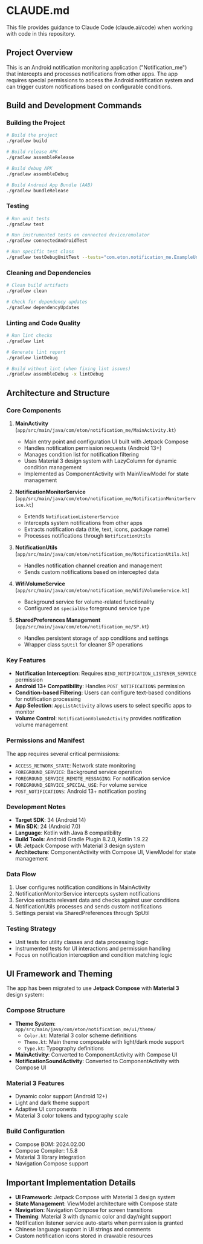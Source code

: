 # CLAUDE.md

This file provides guidance to Claude Code (claude.ai/code) when working with code in this repository.

## Project Overview

This is an Android notification monitoring application ("Notification_me") that intercepts and processes notifications from other apps. The app requires special permissions to access the Android notification system and can trigger custom notifications based on configurable conditions.

## Build and Development Commands

### Building the Project
```bash
# Build the project
./gradlew build

# Build release APK
./gradlew assembleRelease

# Build debug APK
./gradlew assembleDebug

# Build Android App Bundle (AAB)
./gradlew bundleRelease
```

### Testing
```bash
# Run unit tests
./gradlew test

# Run instrumented tests on connected device/emulator
./gradlew connectedAndroidTest

# Run specific test class
./gradlew testDebugUnitTest --tests="com.eton.notification_me.ExampleUnitTest"
```

### Cleaning and Dependencies
```bash
# Clean build artifacts
./gradlew clean

# Check for dependency updates
./gradlew dependencyUpdates
```

### Linting and Code Quality
```bash
# Run lint checks
./gradlew lint

# Generate lint report
./gradlew lintDebug

# Build without lint (when fixing lint issues)
./gradlew assembleDebug -x lintDebug
```

## Architecture and Structure

### Core Components

1. **MainActivity** (`app/src/main/java/com/eton/notification_me/MainActivity.kt`)
   - Main entry point and configuration UI built with Jetpack Compose
   - Handles notification permission requests (Android 13+)
   - Manages condition list for notification filtering
   - Uses Material 3 design system with LazyColumn for dynamic condition management
   - Implemented as ComponentActivity with MainViewModel for state management

2. **NotificationMonitorService** (`app/src/main/java/com/eton/notification_me/NotificationMonitorService.kt`)
   - Extends `NotificationListenerService`
   - Intercepts system notifications from other apps
   - Extracts notification data (title, text, icons, package name)
   - Processes notifications through `NotificationUtils`

3. **NotificationUtils** (`app/src/main/java/com/eton/notification_me/NotificationUtils.kt`)
   - Handles notification channel creation and management
   - Sends custom notifications based on intercepted data

4. **WifiVolumeService** (`app/src/main/java/com/eton/notification_me/WifiVolumeService.kt`)
   - Background service for volume-related functionality
   - Configured as `specialUse` foreground service type

5. **SharedPreferences Management** (`app/src/main/java/com/eton/notification_me/SP.kt`)
   - Handles persistent storage of app conditions and settings
   - Wrapper class `SpUtil` for cleaner SP operations

### Key Features

- **Notification Interception**: Requires `BIND_NOTIFICATION_LISTENER_SERVICE` permission
- **Android 13+ Compatibility**: Handles `POST_NOTIFICATIONS` permission
- **Condition-based Filtering**: Users can configure text-based conditions for notification processing
- **App Selection**: `AppListActivity` allows users to select specific apps to monitor
- **Volume Control**: `NotificationVolumeActivity` provides notification volume management

### Permissions and Manifest

The app requires several critical permissions:
- `ACCESS_NETWORK_STATE`: Network state monitoring
- `FOREGROUND_SERVICE`: Background service operation
- `FOREGROUND_SERVICE_REMOTE_MESSAGING`: For notification service
- `FOREGROUND_SERVICE_SPECIAL_USE`: For volume service
- `POST_NOTIFICATIONS`: Android 13+ notification posting

### Development Notes

- **Target SDK**: 34 (Android 14)
- **Min SDK**: 24 (Android 7.0)
- **Language**: Kotlin with Java 8 compatibility
- **Build Tools**: Android Gradle Plugin 8.2.0, Kotlin 1.9.22
- **UI**: Jetpack Compose with Material 3 design system
- **Architecture**: ComponentActivity with Compose UI, ViewModel for state management

### Data Flow

1. User configures notification conditions in MainActivity
2. NotificationMonitorService intercepts system notifications
3. Service extracts relevant data and checks against user conditions
4. NotificationUtils processes and sends custom notifications
5. Settings persist via SharedPreferences through SpUtil

### Testing Strategy

- Unit tests for utility classes and data processing logic
- Instrumented tests for UI interactions and permission handling
- Focus on notification interception and condition matching logic

## UI Framework and Theming

The app has been migrated to use **Jetpack Compose** with **Material 3** design system:

### Compose Structure
- **Theme System**: `app/src/main/java/com/eton/notification_me/ui/theme/`
  - `Color.kt`: Material 3 color scheme definitions
  - `Theme.kt`: Main theme composable with light/dark mode support
  - `Type.kt`: Typography definitions
- **MainActivity**: Converted to ComponentActivity with Compose UI
- **NotificationSoundActivity**: Converted to ComponentActivity with Compose UI

### Material 3 Features
- Dynamic color support (Android 12+)
- Light and dark theme support
- Adaptive UI components
- Material 3 color tokens and typography scale

### Build Configuration
- Compose BOM: 2024.02.00
- Compose Compiler: 1.5.8
- Material 3 library integration
- Navigation Compose support

## Important Implementation Details

- **UI Framework**: Jetpack Compose with Material 3 design system
- **State Management**: ViewModel architecture with Compose state
- **Navigation**: Navigation Compose for screen transitions
- **Theming**: Material 3 with dynamic color and day/night support
- Notification listener service auto-starts when permission is granted
- Chinese language support in UI strings and comments
- Custom notification icons stored in drawable resources